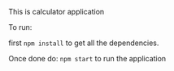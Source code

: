 This is calculator application

To run:

first `npm install` to get all the dependencies.

Once done do: `npm start` to run the application

